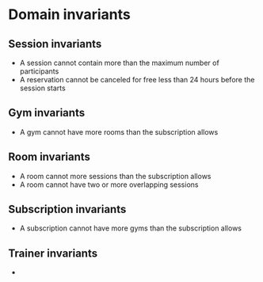 # Domain invariants

## Session invariants

- A session cannot contain more than the maximum number of participants 
- A reservation cannot be canceled for free less than 24 hours before the session starts

## Gym invariants

- A gym cannot have more rooms than the subscription allows

## Room invariants

- A room cannot more sessions than the subscription allows
- A room cannot have two or more overlapping sessions

## Subscription invariants

- A subscription cannot have more gyms than the subscription allows

## Trainer invariants

- 

